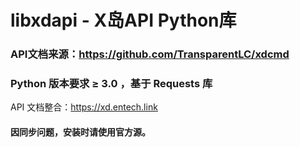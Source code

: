 # libxdapi - X岛API Python库

### API文档来源：https://github.com/TransparentLC/xdcmd
### Python 版本要求 ≥ 3.0 ，基于 Requests 库

API 文档整合：https://xd.entech.link

#### 因同步问题，安装时请使用官方源。
